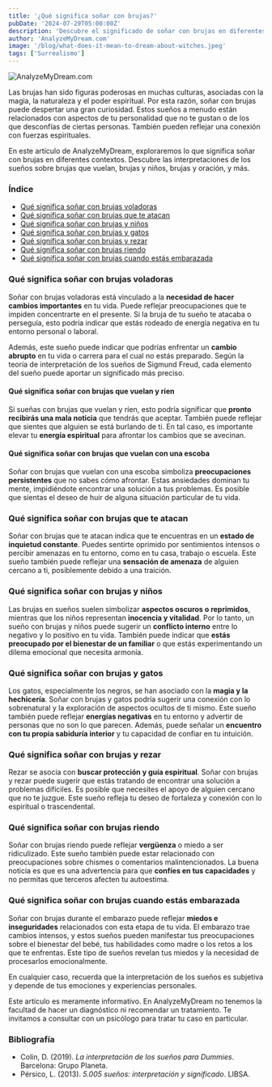 ```yaml
---
title: '¿Qué significa soñar con brujas?'
pubDate: '2024-07-29T05:00:00Z'
description: 'Descubre el significado de soñar con brujas en diferentes contextos, incluyendo brujas volando, atacando y más.'
author: 'AnalyzeMyDream.com'
image: '/blog/what-does-it-mean-to-dream-about-witches.jpeg'
tags: ['Surrealismo']
---
```


![AnalyzeMyDream.com](/blog/what-does-it-mean-to-dream-about-witches.jpeg)

Las brujas han sido figuras poderosas en muchas culturas, asociadas con la magia, la naturaleza y el poder espiritual. Por esta razón, soñar con brujas puede despertar una gran curiosidad. Estos sueños a menudo están relacionados con aspectos de tu personalidad que no te gustan o de los que desconfías de ciertas personas. También pueden reflejar una conexión con fuerzas espirituales.

En este artículo de AnalyzeMyDream, exploraremos lo que significa soñar con brujas en diferentes contextos. Descubre las interpretaciones de los sueños sobre brujas que vuelan, brujas y niños, brujas y oración, y más.

### Índice

- [Qué significa soñar con brujas voladoras](#que-significa-soñar-con-brujas-voladoras)
- [Qué significa soñar con brujas que te atacan](#que-significa-soñar-con-brujas-que-te-atacan)
- [Qué significa soñar con brujas y niños](#que-significa-soñar-con-brujas-y-ninos)
- [Qué significa soñar con brujas y gatos](#que-significa-soñar-con-brujas-y-gatos)
- [Qué significa soñar con brujas y rezar](#que-significa-soñar-con-brujas-y-rezar)
- [Qué significa soñar con brujas riendo](#que-significa-soñar-con-brujas-riendo)
- [Qué significa soñar con brujas cuando estás embarazada](#que-significa-soñar-con-brujas-cuando-estas-embarazada)

### Qué significa soñar con brujas voladoras

Soñar con brujas voladoras está vinculado a la **necesidad de hacer cambios importantes** en tu vida. Puede reflejar preocupaciones que te impiden concentrarte en el presente. Si la bruja de tu sueño te atacaba o perseguía, esto podría indicar que estás rodeado de energía negativa en tu entorno personal o laboral.

Además, este sueño puede indicar que podrías enfrentar un **cambio abrupto** en tu vida o carrera para el cual no estás preparado. Según la teoría de interpretación de los sueños de Sigmund Freud, cada elemento del sueño puede aportar un significado más preciso.

#### Qué significa soñar con brujas que vuelan y ríen

Si sueñas con brujas que vuelan y ríen, esto podría significar que **pronto recibirás una mala noticia** que tendrás que aceptar. También puede reflejar que sientes que alguien se está burlando de ti. En tal caso, es importante elevar tu **energía espiritual** para afrontar los cambios que se avecinan.

#### Qué significa soñar con brujas que vuelan con una escoba

Soñar con brujas que vuelan con una escoba simboliza **preocupaciones persistentes** que no sabes cómo afrontar. Estas ansiedades dominan tu mente, impidiéndote encontrar una solución a tus problemas. Es posible que sientas el deseo de huir de alguna situación particular de tu vida.

### Qué significa soñar con brujas que te atacan

Soñar con brujas que te atacan indica que te encuentras en un **estado de inquietud constante**. Puedes sentirte oprimido por sentimientos intensos o percibir amenazas en tu entorno, como en tu casa, trabajo o escuela. Este sueño también puede reflejar una **sensación de amenaza** de alguien cercano a ti, posiblemente debido a una traición. 

### Qué significa soñar con brujas y niños

Las brujas en sueños suelen simbolizar **aspectos oscuros o reprimidos**, mientras que los niños representan **inocencia y vitalidad**. Por lo tanto, un sueño con brujas y niños puede sugerir un **conflicto interno** entre lo negativo y lo positivo en tu vida. También puede indicar que **estás preocupado por el bienestar de un familiar** o que estás experimentando un dilema emocional que necesita armonía. 

### Qué significa soñar con brujas y gatos

Los gatos, especialmente los negros, se han asociado con la **magia y la hechicería**. Soñar con brujas y gatos podría sugerir una conexión con lo sobrenatural y la exploración de aspectos ocultos de ti mismo. Este sueño también puede reflejar **energías negativas** en tu entorno y advertir de personas que no son lo que parecen. Además, puede señalar un **encuentro con tu propia sabiduría interior** y tu capacidad de confiar en tu intuición. 

### Qué significa soñar con brujas y rezar

Rezar se asocia con **buscar protección y guía espiritual**. Soñar con brujas y rezar puede sugerir que estás tratando de encontrar una solución a problemas difíciles. Es posible que necesites el apoyo de alguien cercano que no te juzgue. Este sueño refleja tu deseo de fortaleza y conexión con lo espiritual o trascendental.

### Qué significa soñar con brujas riendo

Soñar con brujas riendo puede reflejar **vergüenza** o miedo a ser ridiculizado. Este sueño también puede estar relacionado con preocupaciones sobre chismes o comentarios malintencionados. La buena noticia es que es una advertencia para que **confíes en tus capacidades** y no permitas que terceros afecten tu autoestima.

### Qué significa soñar con brujas cuando estás embarazada

Soñar con brujas durante el embarazo puede reflejar **miedos e inseguridades** relacionados con esta etapa de tu vida. El embarazo trae cambios intensos, y estos sueños pueden manifestar tus preocupaciones sobre el bienestar del bebé, tus habilidades como madre o los retos a los que te enfrentas. Este tipo de sueños revelan tus miedos y la necesidad de procesarlos emocionalmente.

En cualquier caso, recuerda que la interpretación de los sueños es subjetiva y depende de tus emociones y experiencias personales.

Este artículo es meramente informativo. En AnalyzeMyDream no tenemos la facultad de hacer un diagnóstico ni recomendar un tratamiento. Te invitamos a consultar con un psicólogo para tratar tu caso en particular.

### Bibliografía

- Colin, D. (2019). *La interpretación de los sueños para Dummies*. Barcelona: Grupo Planeta.
- Pérsico, L. (2013). *5.005 sueños: interpretación y significado*. LIBSA.
